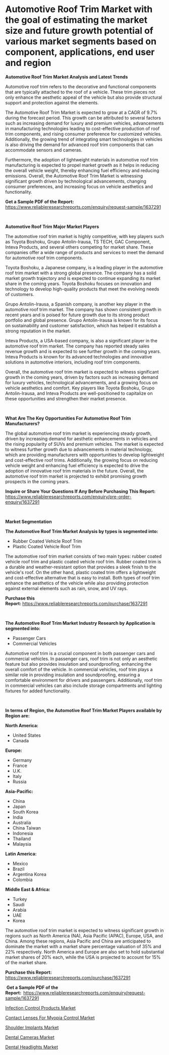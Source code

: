 <p><h1>Automotive Roof Trim Market with the goal of estimating the market size and future growth potential of various market segments based on component, applications, end user and region</h1></p><p><strong>Automotive Roof Trim Market Analysis and Latest Trends</strong></p>
<p><p>Automotive roof trim refers to the decorative and functional components that are typically attached to the roof of a vehicle. These trim pieces not only enhance the aesthetic appeal of the vehicle but also provide structural support and protection against the elements. </p><p>The Automotive Roof Trim Market is expected to grow at a CAGR of 9.7% during the forecast period. This growth can be attributed to several factors such as increasing demand for luxury and premium vehicles, advancements in manufacturing technologies leading to cost-effective production of roof trim components, and rising consumer preference for customized vehicles. Additionally, the growing trend of integrating smart technologies in vehicles is also driving the demand for advanced roof trim components that can accommodate sensors and cameras.</p><p>Furthermore, the adoption of lightweight materials in automotive roof trim manufacturing is expected to propel market growth as it helps in reducing the overall vehicle weight, thereby enhancing fuel efficiency and reducing emissions. Overall, the Automotive Roof Trim Market is witnessing significant growth driven by technological advancements, changing consumer preferences, and increasing focus on vehicle aesthetics and functionality.</p></p>
<p><strong>Get a Sample PDF of the Report:&nbsp;</strong> <a href="https://www.reliableresearchreports.com/enquiry/request-sample/1637291">https://www.reliableresearchreports.com/enquiry/request-sample/1637291</a></p>
<p>&nbsp;</p>
<p><strong>Automotive Roof Trim Major Market Players</strong></p>
<p><p>The automotive roof trim market is highly competitive, with key players such as Toyota Boshoku, Grupo Antolin-Irausa, TS TECH, GAC Component, Inteva Products, and several others competing for market share. These companies offer a wide range of products and services to meet the demand for automotive roof trim components.</p><p>Toyota Boshoku, a Japanese company, is a leading player in the automotive roof trim market with a strong global presence. The company has a solid market growth trajectory and is expected to continue expanding its market share in the coming years. Toyota Boshoku focuses on innovation and technology to develop high-quality products that meet the evolving needs of customers.</p><p>Grupo Antolin-Irausa, a Spanish company, is another key player in the automotive roof trim market. The company has shown consistent growth in recent years and is poised for future growth due to its strong product portfolio and global presence. Grupo Antolin-Irausa is known for its focus on sustainability and customer satisfaction, which has helped it establish a strong reputation in the market.</p><p>Inteva Products, a USA-based company, is also a significant player in the automotive roof trim market. The company has reported steady sales revenue growth and is expected to see further growth in the coming years. Inteva Products is known for its advanced technologies and innovative solutions in automotive interiors, including roof trim components.</p><p>Overall, the automotive roof trim market is expected to witness significant growth in the coming years, driven by factors such as increasing demand for luxury vehicles, technological advancements, and a growing focus on vehicle aesthetics and comfort. Key players like Toyota Boshoku, Grupo Antolin-Irausa, and Inteva Products are well-positioned to capitalize on these opportunities and strengthen their market presence.</p></p>
<p>&nbsp;</p>
<p><strong>What Are The Key Opportunities For Automotive Roof Trim Manufacturers?</strong></p>
<p><p>The global automotive roof trim market is experiencing steady growth, driven by increasing demand for aesthetic enhancements in vehicles and the rising popularity of SUVs and premium vehicles. The market is expected to witness further growth due to advancements in material technology, which are providing manufacturers with opportunities to develop lightweight and cost-effective roof trims. Additionally, the growing focus on reducing vehicle weight and enhancing fuel efficiency is expected to drive the adoption of innovative roof trim materials in the future. Overall, the automotive roof trim market is projected to exhibit promising growth prospects in the coming years.</p></p>
<p><strong>Inquire or Share Your Questions If Any Before Purchasing This Report:</strong> <a href="https://www.reliableresearchreports.com/enquiry/pre-order-enquiry/1637291">https://www.reliableresearchreports.com/enquiry/pre-order-enquiry/1637291</a></p>
<p>&nbsp;</p>
<p><strong>Market Segmentation</strong></p>
<p><strong>The Automotive Roof Trim Market Analysis by types is segmented into:</strong></p>
<p><ul><li>Rubber Coated Vehicle Roof Trim</li><li>Plastic Coated Vehicle Roof Trim</li></ul></p>
<p><p>The automotive roof trim market consists of two main types: rubber coated vehicle roof trim and plastic coated vehicle roof trim. Rubber coated trim is a durable and weather-resistant option that provides a sleek finish to the vehicle's roof. On the other hand, plastic coated trim offers a lightweight and cost-effective alternative that is easy to install. Both types of roof trim enhance the aesthetics of the vehicle while also providing protection against external elements such as rain, snow, and UV rays.</p></p>
<p><strong>Purchase this Report:&nbsp;</strong><a href="https://www.reliableresearchreports.com/purchase/1637291">https://www.reliableresearchreports.com/purchase/1637291</a></p>
<p>&nbsp;</p>
<p><strong>The Automotive Roof Trim Market Industry Research by Application is segmented into:</strong></p>
<p><ul><li>Passenger Cars</li><li>Commercial Vehicles</li></ul></p>
<p><p>Automotive roof trim is a crucial component in both passenger cars and commercial vehicles. In passenger cars, roof trim is not only an aesthetic feature but also provides insulation and soundproofing, enhancing the overall comfort of the vehicle. In commercial vehicles, roof trim plays a similar role in providing insulation and soundproofing, ensuring a comfortable environment for drivers and passengers. Additionally, roof trim in commercial vehicles can also include storage compartments and lighting fixtures for added functionality.</p></p>
<p>&nbsp;</p>
<p><strong>In terms of Region, the Automotive Roof Trim Market Players available by Region are:</strong></p>
<p>
    <p> <strong> North America: </strong>
        <ul>
            <li>United States</li>
            <li>Canada</li>
        </ul>
        </p> 
    <p> <strong> Europe: </strong>
        <ul>
            <li>Germany</li>
            <li>France</li>
            <li>U.K.</li>
            <li>Italy</li>
            <li>Russia</li>
        </ul>
        </p> 
    <p> <strong> Asia-Pacific: </strong>
        <ul>
            <li>China</li>
            <li>Japan</li>
            <li>South Korea</li>
            <li>India</li>
            <li>Australia</li>
            <li>China Taiwan</li>
            <li>Indonesia</li>
            <li>Thailand</li>
            <li>Malaysia</li>
        </ul>
        </p> 
    <p> <strong> Latin America: </strong>
        <ul>
            <li>Mexico</li>
            <li>Brazil</li>
            <li>Argentina Korea</li>
            <li>Colombia</li>
        </ul>
        </p> 
    <p> <strong> Middle East & Africa: </strong>
        <ul>
            <li>Turkey</li>
            <li>Saudi</li>
            <li>Arabia</li>
            <li>UAE</li>
            <li>Korea</li>
        </ul>
    </p>
    </p>
<p><p>The automotive roof trim market is expected to witness significant growth in regions such as North America (NA), Asia Pacific (APAC), Europe, USA, and China. Among these regions, Asia Pacific and China are anticipated to dominate the market with a market share percentage valuation of 35% and 22% respectively. North America and Europe are also set to hold substantial market shares of 20% each, while the USA is projected to account for 15% of the market share.</p></p>
<p><strong>Purchase this Report: </strong><a href="https://www.reliableresearchreports.com/purchase/1637291">https://www.reliableresearchreports.com/purchase/1637291</a></p>
<p>&nbsp;<strong>Get a Sample PDF of the Report:&nbsp;&nbsp;</strong><a href="https://www.reliableresearchreports.com/enquiry/request-sample/1637291">https://www.reliableresearchreports.com/enquiry/request-sample/1637291</a></p>
<p><strong></strong></p>
<p><p><a href="https://medium.com/@avaalsop666/infection-control-products-market-comprehensive-assessment-by-type-application-and-geography-f8f1d4d27b96">Infection Control Products Market</a></p><p><a href="https://medium.com/@avaalsop666/contact-lenses-for-myopia-control-market-research-report-its-history-and-forecast-2024-to-2031-f390d51c69c8">Contact Lenses For Myopia Control Market</a></p><p><a href="https://medium.com/@yvettelesch/shoulder-implants-market-research-report-its-history-and-forecast-2024-to-2031-acc54b6e090c">Shoulder Implants Market</a></p><p><a href="https://medium.com/@waltercruz6g/dental-cameras-market-insight-market-trends-growth-forecasted-from-2024-to-2031-8fb620d2bba7">Dental Cameras Market</a></p><p><a href="https://medium.com/@waltercruz6g/dental-headlights-market-insights-into-market-cagr-market-trends-and-growth-strategies-2c91168412a1">Dental Headlights Market</a></p></p>